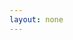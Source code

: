 ```yaml
---
layout: none
---
```


<RedoclyAPIBlock src="/firefly-services/docs/photoshop_createMask.json" width="600px" disableSidebar hideTryItPanel scrollYOffset={64} generateCodeSamples="languages: [{lang: 'curl'}]" />
